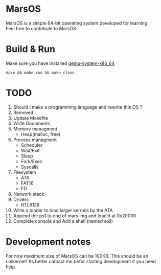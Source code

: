 # MarsOS
MarsOS is a simple 64-bit operating system developed for learning    
Feel free to contribute to MarsOS

# Build & Run   
Make sure you have installed [qemu-system-x86_64](https://archlinux.org/packages/extra/x86_64/qemu)
```console
make && make run && make clean
```

# TODO
1. Should I make a programming language and rewrite this OS ?
2. Removed
3. Update Makefile   
4. Write Documents
5. Memory managment
    - Heap(malloc, free)
6. Process managment
    - Scheduler
    - Wait/Exit
    - Sleep
    - Fork/Exec
    - Syscalls
7. Filesystem
    - ATA
    - FAT16
    - FD
8. Network stack
9. Drivers
    - RTL8139
10. Write a loader to load larger kernels by the ATA
11. Append the ps1 to end of mars.img and load it at 0x20000
12. Complete console and Add a shell (named soil)


# Development notes
For now maximum size of MarsOS can be 100KB.
This should be an unikernel?
Its better cantact me befor starting development if you need help.
